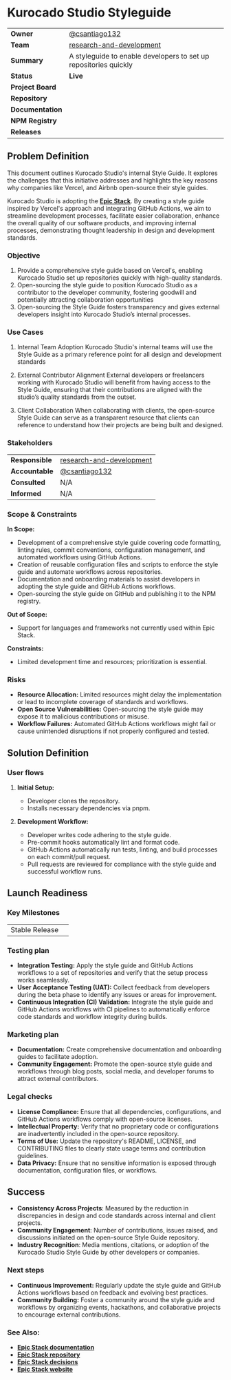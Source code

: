# Kurocado Studio Styleguide

<show-structure depth="3"/>

|                   |                                                                                                    |
| ----------------- | -------------------------------------------------------------------------------------------------- |
| **Owner**         | [@csantiago132](https://github.com/csantiago132)                                                   |
| **Team**          | [research-and-development](https://github.com/orgs/Kurocado-Studio/teams/research-and-development) |
| **Summary**       | A styleguide to enable developers to set up repositories quickly                                   |
| **Status**        | **Live**                                                                                           |
| **Project Board** | [](https://github.com/orgs/Kurocado-Studio/projects/5/views/1)                                     |
| **Repository**    | [](https://github.com/Kurocado-Studio/styleguide)                                                  |
| **Documentation** | [](https://kurocado-studio.github.io/styleguide/)                                                  |
| **NPM Registry**  | [](https://www.npmjs.com/package/@kurocado-studio/styleguide)                                      |
| **Releases**      | [](https://github.com/Kurocado-Studio/styleguide/releases)                                         |

## Problem Definition

This document outlines Kurocado Studio's internal Style Guide. It explores the challenges that this
initiative addresses and highlights the key reasons why companies like Vercel, and Airbnb
open-source their style guides.

Kurocado Studio is adopting the **[Epic Stack](https://www.epicweb.dev/epic-stack)**. By creating a
style guide inspired by Vercel's approach and integrating GitHub Actions, we aim to streamline
development processes, facilitate easier collaboration, enhance the overall quality of our software
products, and improving internal processes, demonstrating thought leadership in design and
development standards.

### Objective

1. Provide a comprehensive style guide based on Vercel's, enabling Kurocado Studio set up
   repositories quickly with high-quality standards.
2. Open-sourcing the style guide to position Kurocado Studio as a contributor to the developer
   community, fostering goodwill and potentially attracting collaboration opportunities
3. Open-sourcing the Style Guide fosters transparency and gives external developers insight into
   Kurocado Studio’s internal processes.

### Use Cases

1. Internal Team Adoption Kurocado Studio's internal teams will use the Style Guide as a primary
   reference point for all design and development standards

2. External Contributor Alignment External developers or freelancers working with Kurocado Studio
   will benefit from having access to the Style Guide, ensuring that their contributions are aligned
   with the studio’s quality standards from the outset.

3. Client Collaboration When collaborating with clients, the open-source Style Guide can serve as a
   transparent resource that clients can reference to understand how their projects are being built
   and designed.

### Stakeholders

|                 |                                                                                                    |
| --------------- | -------------------------------------------------------------------------------------------------- |
| **Responsible** | [research-and-development](https://github.com/orgs/Kurocado-Studio/teams/research-and-development) |
| **Accountable** | [@csantiago132](https://github.com/csantiago132)                                                   |
| **Consulted**   | N/A                                                                                                |
| **Informed**    | N/A                                                                                                |

### Scope & Constraints

**In Scope:**

- Development of a comprehensive style guide covering code formatting, linting rules, commit
  conventions, configuration management, and automated workflows using GitHub Actions.
- Creation of reusable configuration files and scripts to enforce the style guide and automate
  workflows across repositories.
- Documentation and onboarding materials to assist developers in adopting the style guide and GitHub
  Actions workflows.
- Open-sourcing the style guide on GitHub and publishing it to the NPM registry.

**Out of Scope:**

- Support for languages and frameworks not currently used within Epic Stack.

**Constraints:**

- Limited development time and resources; prioritization is essential.

### Risks

- **Resource Allocation:** Limited resources might delay the implementation or lead to incomplete
  coverage of standards and workflows.
- **Open Source Vulnerabilities:** Open-sourcing the style guide may expose it to malicious
  contributions or misuse.
- **Workflow Failures:** Automated GitHub Actions workflows might fail or cause unintended
  disruptions if not properly configured and tested.

## Solution Definition

### User flows

1. **Initial Setup:**

   - Developer clones the repository.
   - Installs necessary dependencies via pnpm.

2. **Development Workflow:**
   - Developer writes code adhering to the style guide.
   - Pre-commit hooks automatically lint and format code.
   - GitHub Actions automatically run tests, linting, and build processes on each commit/pull
     request.
   - Pull requests are reviewed for compliance with the style guide and successful workflow runs.

## Launch Readiness

### Key Milestones

|                |                                                               |
| -------------- | ------------------------------------------------------------- |
| Stable Release | [](https://github.com/Kurocado-Studio/styleguide/milestone/1) |

### Testing plan

- **Integration Testing:** Apply the style guide and GitHub Actions workflows to a set of
  repositories and verify that the setup process works seamlessly.
- **User Acceptance Testing (UAT):** Collect feedback from developers during the beta phase to
  identify any issues or areas for improvement.
- **Continuous Integration (CI) Validation:** Integrate the style guide and GitHub Actions workflows
  with CI pipelines to automatically enforce code standards and workflow integrity during builds.

### Marketing plan

- **Documentation:** Create comprehensive documentation and onboarding guides to facilitate
  adoption.
- **Community Engagement:** Promote the open-source style guide and workflows through blog posts,
  social media, and developer forums to attract external contributors.

### Legal checks

- **License Compliance:** Ensure that all dependencies, configurations, and GitHub Actions workflows
  comply with open-source licenses.
- **Intellectual Property:** Verify that no proprietary code or configurations are inadvertently
  included in the open-source repository.
- **Terms of Use:** Update the repository's README, LICENSE, and CONTRIBUTING files to clearly state
  usage terms and contribution guidelines.
- **Data Privacy:** Ensure that no sensitive information is exposed through documentation,
  configuration files, or workflows.

## Success

- **Consistency Across Projects**: Measured by the reduction in discrepancies in design and code
  standards across internal and client projects.
- **Community Engagement**: Number of contributions, issues raised, and discussions initiated on the
  open-source Style Guide repository.
- **Industry Recognition**: Media mentions, citations, or adoption of the Kurocado Studio Style
  Guide by other developers or companies.

### Next steps

- **Continuous Improvement:** Regularly update the style guide and GitHub Actions workflows based on
  feedback and evolving best practices.
- **Community Building:** Foster a community around the style guide and workflows by organizing
  events, hackathons, and collaborative projects to encourage external contributions.

### See Also:

- **[Epic Stack documentation](https://github.com/epicweb-dev/epic-stack/tree/main/docs)**
- **[Epic Stack repository](https://github.com/epicweb-dev/epic-stack)**
- **[Epic Stack decisions](https://github.com/epicweb-dev/epic-stack/tree/main/docs/decisions)**
- **[Epic Stack website](https://www.epicweb.dev/epic-stack)**

